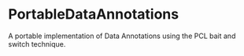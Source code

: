 # PortableDataAnnotations
A portable implementation of Data Annotations using the PCL bait and switch technique.
